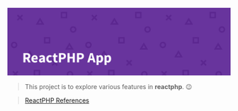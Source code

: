 ![ReactPHP](./assets/images/banner.png)

> This project is to explore various features in **reactphp**. 😉

> [ReactPHP References](./REFERENCE.md)
